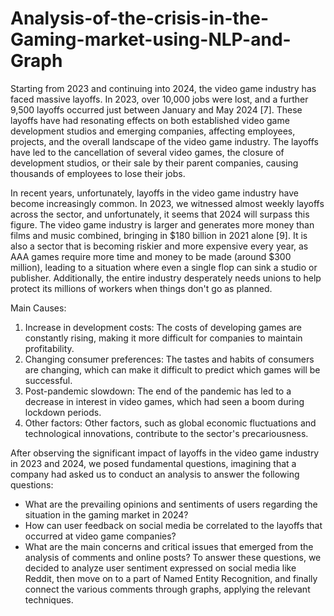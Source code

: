 # Analysis-of-the-crisis-in-the-Gaming-market-using-NLP-and-Graph
Starting from 2023 and continuing into 2024, the video game industry has faced massive layoffs. In 2023, over 10,000 jobs were lost, and a further 9,500 layoffs occurred just between January and May 2024 [7]. These layoffs have had resonating effects on both established video game development studios and emerging companies, affecting employees, projects, and the overall landscape of the video game industry. The layoffs have led to the cancellation of several video games, the closure of development studios, or their sale by their parent companies, causing thousands of employees to lose their jobs.

In recent years, unfortunately, layoffs in the video game industry have become increasingly common. In 2023, we witnessed almost weekly layoffs across the sector, and unfortunately, it seems that 2024 will surpass this figure. The video game industry is larger and generates more money than films and music combined, bringing in $180 billion in 2021 alone [9]. It is also a sector that is becoming riskier and more expensive every year, as AAA games require more time and money to be made (around $300 million), leading to a situation where even a single flop can sink a studio or publisher. Additionally, the entire industry desperately needs unions to help protect its millions of workers when things don't go as planned.

Main Causes:
1) Increase in development costs: The costs of developing games are constantly rising, making it more difficult for companies to maintain profitability.
2) Changing consumer preferences: The tastes and habits of consumers are changing, which can make it difficult to predict which games will be successful.
3) Post-pandemic slowdown: The end of the pandemic has led to a decrease in interest in video games, which had seen a boom during lockdown periods.
4) Other factors: Other factors, such as global economic fluctuations and technological innovations, contribute to the sector's precariousness.

After observing the significant impact of layoffs in the video game industry in 2023 and 2024, we posed fundamental questions, imagining that a company had asked us to conduct an analysis to answer the following questions:
- What are the prevailing opinions and sentiments of users regarding the situation in the gaming market in 2024?
- How can user feedback on social media be correlated to the layoffs that occurred at video game companies?
- What are the main concerns and critical issues that emerged from the analysis of comments and online posts?
To answer these questions, we decided to analyze user sentiment expressed on social media like Reddit, then move on to a part of Named Entity Recognition, and finally connect the various comments through graphs, applying the relevant techniques.
